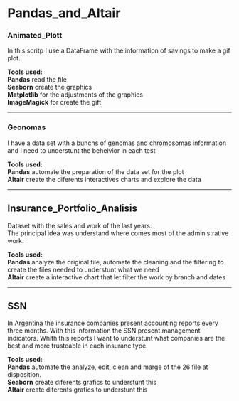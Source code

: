 # Pandas_and_Altair

### Animated_Plott
In this scritp I use a DataFrame with the information of savings to make a gif plot.  

**Tools used:**  
**Pandas** read the file  
**Seaborn** create the graphics  
**Matplotlib** for the adjustments of the graphics  
**ImageMagick** for create the gift  

---

### Geonomas
I have a data set with a bunchs of genomas and chromosomas information and I need to understunt the beheivior in each test  
  
**Tools used:**  
**Pandas** automate the preparation of the data set for the plot  
**Altair** create the diferents interactives charts and explore the data  
  
---
  
## Insurance_Portfolio_Analisis
Dataset with the sales and work of the last years.  
The principal idea was understand where comes most of the administrative work. 
  
**Tools used:**  
**Pandas** analyze the original file, automate the cleaning and the filtering to create the files needed to understunt what we need   
**Altair** create a interactive chart that let filter the work by branch and dates

---

## SSN
In Argentina the insurance companies present accounting reports every three months. With this information the SSN present management indicators. 
Whith this reports I want to understunt what companies are the best and more trusteable in each insuranc type.
  
**Tools used:**  
**Pandas** automate the analyze, edit, clean and marge of the 26 file at disposition.  
**Seaborn** create diferents grafics to understunt this  
**Altair** create diferents grafics to understunt this  

